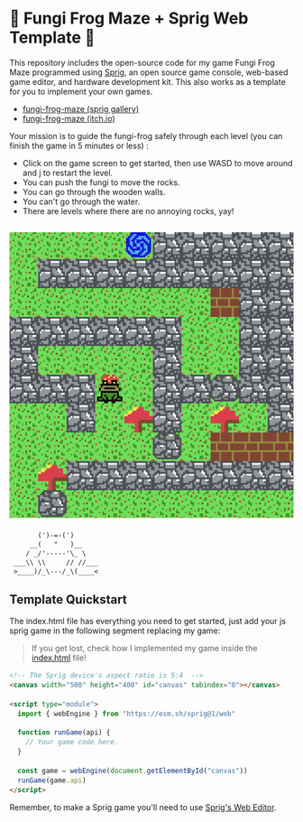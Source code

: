 # 🐸 Fungi Frog Maze + Sprig Web Template 👾

This repository includes the open-source code for my game Fungi Frog Maze programmed using [Sprig](https://github.com/hackclub/sprig/), an open source game console, web-based game editor, and hardware development kit. This also works as a template for you to implement your own games.

- [fungi-frog-maze (sprig gallery)](https://sprig.hackclub.com/gallery/fungi-frog-maze)
- [fungi-frog-maze (itch.io)](https://jzaleta.itch.io/fungi-frog-maze)

Your mission is to guide the fungi-frog safely through each level (you can finish the game in 5 minutes or less) :

- Click on the game screen to get started, then use WASD to move around and j to restart the level. 
- You can push the fungi to move the rocks.
- You can go through the wooden walls.
- You can't go through the water.
- There are levels where there are no annoying rocks, yay!

![](assets/fungi-frog-maze.png)
----------------------------------------------------------------------
           
           (')-=-(')
         __(   "   )__
        / _/'-----'\_ \
     ___\\ \\     // //___
     >____)/_\---/_\(____<     


## Template Quickstart 

The index.html file has everything you need to get started, just add your js sprig game in the following segment replacing my game:
> If you get lost, check how I implemented my game inside the [index.html](https://github.com/jzaleta/sprig-web-template/blob/main/index.html) file!

```html
<!-- The Sprig device's aspect ratio is 5:4  -->
<canvas width="500" height="400" id="canvas" tabindex="0"></canvas>

<script type="module">
  import { webEngine } from "https://esm.sh/sprig@1/web"

  function runGame(api) {
    // Your game code here.
  }

  const game = webEngine(document.getElementById("canvas"))
  runGame(game.api)
</script>
```
Remember, to make a Sprig game you'll need to use [Sprig's Web Editor](https://sprig.hackclub.com/~/new).
